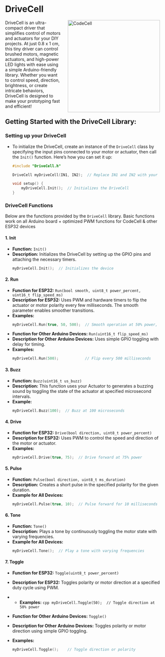 # DriveCell

<img src="https://microbots.io/cdn/shop/files/P1098499_765e4081-5032-4a81-8611-a96e68ad8f4c_400x.jpg?v=1720079418" alt="CodeCell" width="300" align="right" style="margin-left: 20px;">
DriveCell is an ultra-compact driver that simplifies control of motors and actuators for your DIY projects. At just 0.8 x 1 cm, this tiny driver can control brushed motors, magnetic actuators, and high-power LED lights with ease using a simple Arduino-friendly library. Whether you want to control speed, direction, brightness, or create intricate behaviors, DriveCell is designed to make your prototyping fast and efficient!

## Getting Started with the DriveCell Library:

### Setting up your DriveCell

- To initialize the DriveCell, create an instance of the `DriveCell` class by specifying the input pins connected to your motor or actuator, then call the `Init()` function. Here’s how you can set it up:

  ```cpp
  #include "DriveCell.h"

  DriveCell myDriveCell(IN1, IN2);  // Replace IN1 and IN2 with your specific pins

  void setup() {
      myDriveCell.Init();  // Initializes the DriveCell
  }
  ```

### DriveCell Functions

Below are the functions provided by the `DriveCell` library. Basic functions work on all Arduino board + optimized PWM functions for CodeCell & other ESP32 devices

#### 1. **Init**
   - **Function:** `Init()`
   - **Description:** Initializes the DriveCell by setting up the GPIO pins and attaching the necessary timers.
     ```cpp
     myDriveCell.Init();  // Initializes the device
     ```

#### 2. **Run**
   - **Function for ESP32:** `Run(bool smooth, uint8_t power_percent, uint16_t flip_speed_ms)`
   - **Description for ESP32:** Uses PWM and hardware timers to flip the actuator or motor polarity every few milliseconds. The smooth parameter enables smoother transitions.
   - **Examples:**
     ```cpp
     myDriveCell.Run(true, 50, 500);  // Smooth operation at 50% power, flipping every 500 ms
     ```
   - **Function for Other Arduino Devices:** `Run(uint16_t flip_speed_ms)`
   - **Description for Other Arduino Devices:** Uses simple GPIO toggling with delay for timing.
   - **Examples:**
     ```cpp
     myDriveCell.Run(500);            // Flip every 500 milliseconds
     ```

#### 3. **Buzz**
   - **Function:** `Buzz(uint16_t us_buzz)`
   - **Description:** This function uses your Actuator to generates a buzzing sound by toggling the state of the actuator at specified microsecond intervals.
   - **Example:**
     ```cpp
     myDriveCell.Buzz(100);  // Buzz at 100 microseconds
     ```

#### 4. **Drive**
   - **Function for ESP32:** `Drive(bool direction, uint8_t power_percent)`
   - **Description for ESP32:** Uses PWM to control the speed and direction of the motor or actuator. 
   - **Examples:**
     ```cpp
     myDriveCell.Drive(true, 75);  // Drive forward at 75% power
     ```

#### 5. **Pulse**
   - **Function:** `Pulse(bool direction, uint8_t ms_duration)`
   - **Description:** Creates a short pulse in the specified polarity for the given duration.
   - **Example for All Devices:**
     ```cpp
     myDriveCell.Pulse(true, 10);  // Pulse forward for 10 milliseconds
     ```

#### 6. **Tone**
   - **Function:** `Tone()`
   - **Description:** Plays a tone by continuously toggling the motor state with varying frequencies.
   - **Example for All Devices:**
     ```cpp
     myDriveCell.Tone();  // Play a tone with varying frequencies
     ```

#### 7. **Toggle**
   - **Function for ESP32:** `Toggle(uint8_t power_percent)`
   - **Description for ESP32:** Toggles polarity or motor direction at a specified duty cycle using PWM.
   -    - **Examples:**
     ```cpp
     myDriveCell.Toggle(50);  // Toggle direction at 50% power
     ```
     
   - **Function for Other Arduino Devices:** `Toggle()`
   - **Description for Other Arduino Devices:** Toggles polarity or motor direction using simple GPIO toggling.
   - **Examples:**
     ```cpp
     myDriveCell.Toggle();    // Toggle direction or polarity
     ```


